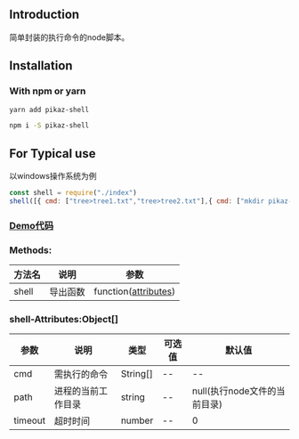 <!--
 * @Author: zouzheng
 * @Date: 2020-05-25 11:34:55
 * @LastEditors: zouzheng
 * @LastEditTime: 2020-06-19 14:46:17
 * @Description: 这是XXX组件（页面）
--> 
## Introduction

简单封装的执行命令的node脚本。

## Installation

### With npm or yarn 

```bash
yarn add pikaz-shell

npm i -S pikaz-shell
```

## For Typical use
以windows操作系统为例
``` js
const shell = require("./index")
shell([{ cmd: ["tree>tree1.txt","tree>tree2.txt"],{ cmd: ["mkdir pikaz-shell"], path: "D:\\" } }])
```

### [Demo代码](https://github.com/pikaz-18/pikaz-shell/blob/master/src/example.js)

### Methods:

方法名|说明|参数
-|-|-
shell|导出函数|function([attributes](#shell-Attributes))

<h3 id="shell-Attributes">shell-Attributes:Object[]</h3>

参数|说明|类型|可选值|默认值
-|-|-|-|-
cmd|需执行的命令|String[]|--|--
path|进程的当前工作目录|string|--|null(执行node文件的当前目录)
timeout|超时时间|number|--|0


